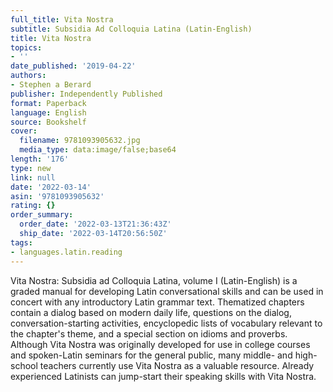 ```yaml
---
full_title: Vita Nostra
subtitle: Subsidia Ad Colloquia Latina (Latin-English)
title: Vita Nostra
topics:
- ''
date_published: '2019-04-22'
authors:
- Stephen a Berard
publisher: Independently Published
format: Paperback
language: English
source: Bookshelf
cover:
  filename: 9781093905632.jpg
  media_type: data:image/false;base64
length: '176'
type: new
link: null
date: '2022-03-14'
asin: '9781093905632'
rating: {}
order_summary:
  order_date: '2022-03-13T21:36:43Z'
  ship_date: '2022-03-14T20:56:50Z'
tags:
- languages.latin.reading
---
```

Vita Nostra: Subsidia ad Colloquia Latina, volume I (Latin-English) is a graded manual for developing Latin conversational skills and can be used in concert with any introductory Latin grammar text. Thematized chapters contain a dialog based on modern daily life, questions on the dialog, conversation-starting activities, encyclopedic lists of vocabulary relevant to the chapter's theme, and a special section on idioms and proverbs. Although Vita Nostra was originally developed for use in college courses and spoken-Latin seminars for the general public, many middle- and high-school teachers currently use Vita Nostra as a valuable resource. Already experienced Latinists can jump-start their speaking skills with Vita Nostra.
